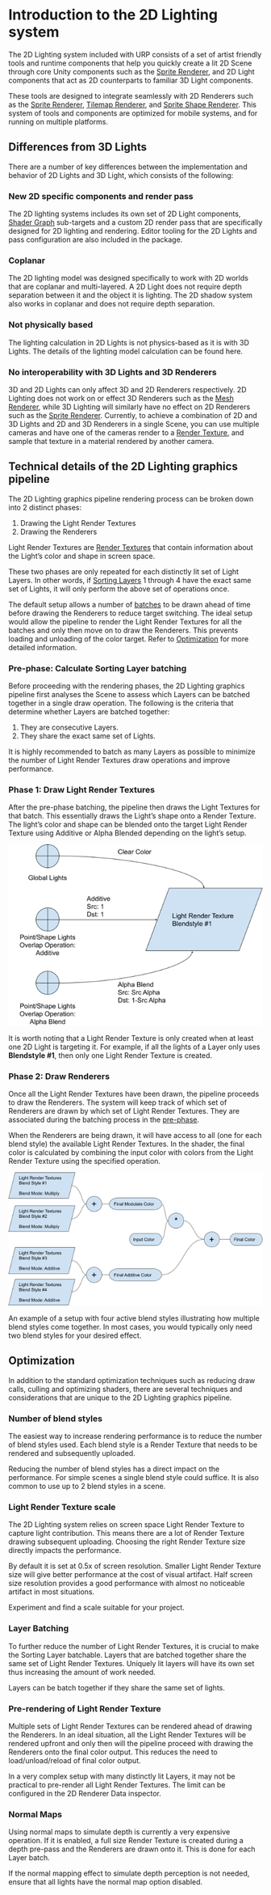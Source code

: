 # Introduction to the 2D Lighting system
The 2D Lighting system included with URP consists of a set of artist friendly tools and runtime components that help you quickly create a lit 2D Scene through core Unity components such as the [Sprite Renderer](https://docs.unity3d.com/Manual/class-SpriteRenderer.html), and 2D Light components that act as 2D counterparts to familiar 3D Light components.

These tools are designed to integrate seamlessly with 2D Renderers such as the [Sprite Renderer](https://docs.unity3d.com/Manual/Sprites.html), [Tilemap Renderer](https://docs.unity3d.com/Manual/class-Tilemap.html), and [Sprite Shape Renderer](https://docs.unity3d.com/Manual/class-SpriteShapeRenderer.html). This system of tools and components are optimized for mobile systems, and for running on multiple platforms.

## Differences from 3D Lights
There are a number of key differences between the implementation and behavior of 2D Lights and 3D Light, which consists of the following:

### New 2D specific components and render pass
The 2D lighting systems includes its own set of 2D Light components, [Shader Graph](ShaderGraph.md) sub-targets and a custom 2D render pass that are specifically designed for 2D lighting and rendering. Editor tooling for the 2D Lights and pass configuration are also included in the package.

### Coplanar
The 2D lighting model was designed specifically to work with 2D worlds that are coplanar and multi-layered. A 2D Light does not require depth separation between it and the object it is lighting. The 2D shadow system also works in coplanar and does not require depth separation.

### Not physically based
The lighting calculation in 2D Lights is not physics-based as it is with 3D Lights. The details of the lighting model calculation can be found here.

### No interoperability with 3D Lights and 3D Renderers
3D and 2D Lights can only affect 3D and 2D Renderers respectively. 2D Lighting does not work on or effect 3D Renderers such as the [Mesh Renderer](https://docs.unity3d.com/Manual/class-MeshRenderer.html), while 3D Lighting will similarly have no effect on 2D Renderers such as the [Sprite Renderer](https://docs.unity3d.com/Manual/class-SpriteRenderer.html). Currently, to achieve a combination of 2D and 3D Lights and 2D and 3D Renderers in a single Scene, you can use multiple cameras and have one of the cameras render to a [Render Texture](https://docs.unity3d.com/Manual/class-RenderTexture.html), and sample that texture in a material rendered by another camera.

## Technical details of the 2D Lighting graphics pipeline
The 2D Lighting graphics pipeline rendering process can be broken down into 2 distinct phases:
1) Drawing the Light Render Textures
2) Drawing the Renderers

Light Render Textures are [Render Textures](https://docs.unity3d.com/Manual/class-RenderTexture.html) that contain information about the Light’s color and shape in screen space.

These two phases are only repeated  for each distinctly lit set of Light Layers. In other words, if [Sorting Layers](https://docs.unity3d.com/Manual/class-TagManager.html#SortingLayers) 1 through 4 have the exact same set of Lights, it will only perform the above set of operations once.

The default setup allows a number of [batches](https://docs.unity3d.com/Manual/DrawCallBatching.html) to be drawn ahead of time before drawing the Renderers to reduce target switching. The ideal setup would allow the pipeline to render the Light Render Textures for all the batches and only then move on to draw the Renderers. This prevents loading and unloading of the color target. Refer to [Optimization](#optimization) for more detailed information.

### <a name="pre-phase">Pre-phase: Calculate Sorting Layer batching</a>
Before proceeding with the rendering phases, the 2D Lighting graphics pipeline first analyses the Scene to assess which Layers can be batched together in a single draw operation. The following is the criteria that determine whether Layers are batched together:
1. They are consecutive Layers.
2. They share the exact same set of Lights.

It is highly recommended to batch as many Layers as possible to minimize the number of Light Render Textures draw operations and improve performance.

### Phase 1: Draw Light Render Textures
After the pre-phase batching, the pipeline then draws the Light Textures for that batch. This essentially draws the Light’s shape onto a Render Texture. The light’s color and shape can be blended onto the target Light Render Texture using Additive or Alpha Blended depending on the light’s setup.

![](Images/2D/introduction_phase1.png)

It is worth noting that a Light Render Texture is only created when at least one 2D Light is targeting it. For example, if all the lights of a Layer only uses **Blendstyle #1**, then only one Light Render Texture is created.

### Phase 2: Draw Renderers
Once all the Light Render Textures have been drawn, the pipeline proceeds to draw the Renderers. The system will keep track of which set of Renderers are drawn by which set of Light Render Textures. They are associated during the batching process in the [pre-phase](#pre-phase).

When the Renderers are being drawn, it will have access to all (one for each blend style) the available Light Render Textures. In the shader, the final color is calculated by combining the input color with colors from the Light Render Texture using the specified operation.

![](Images/2D/introduction_phase2.png)

An example of a setup with four active blend styles illustrating how multiple blend styles come together. In most cases, you would typically only need two blend styles for your desired effect.

## Optimization
In addition to the standard optimization techniques such as reducing draw calls, culling and optimizing shaders, there are several techniques and considerations that are unique to the 2D Lighting graphics pipeline.

### Number of blend styles
The easiest way to increase rendering performance is to reduce the number of blend styles used. Each blend style is a Render Texture that needs to be rendered and subsequently uploaded.

Reducing the number of blend styles has a direct impact on the performance. For simple scenes a single blend style could suffice. It is also common to use up to 2 blend styles in a scene.

### Light Render Texture scale
The 2D Lighting system relies on screen space Light Render Texture to capture light contribution. This means there are a lot of Render Texture drawing subsequent uploading. Choosing the right Render Texture size directly impacts the performance.

By default it is set at 0.5x of screen resolution. Smaller Light Render Texture size will give better performance at the cost of visual artifact. Half screen size resolution provides a good performance with almost no noticeable artifact in most situations.

Experiment and find a scale suitable for your project.

### Layer Batching
To further reduce the number of Light Render Textures, it is crucial to make the Sorting Layer batchable. Layers that are batched together share the same set of Light Render Textures. Uniquely lit layers will have its own set thus increasing the amount of work needed.

Layers can be batch together if they share the same set of lights.

### Pre-rendering of Light Render Texture
Multiple sets of Light Render Textures can be rendered ahead of drawing the Renderers. In an ideal situation, all the Light Render Textures will be rendered upfront and only then will the pipeline proceed with drawing the Renderers onto the final color output. This reduces the need to load/unload/reload of final color output.

In a very complex setup with many distinctly lit Layers, it may not be practical to pre-render all Light Render Textures. The limit can be configured in the 2D Renderer Data inspector.

### Normal Maps
Using normal maps to simulate depth is currently a very expensive operation. If it is enabled, a full size Render Texture is created during a depth pre-pass and the Renderers are drawn onto it. This is done for each Layer batch.

If the normal mapping effect to simulate depth perception is not needed, ensure that all lights have the normal map option disabled.
